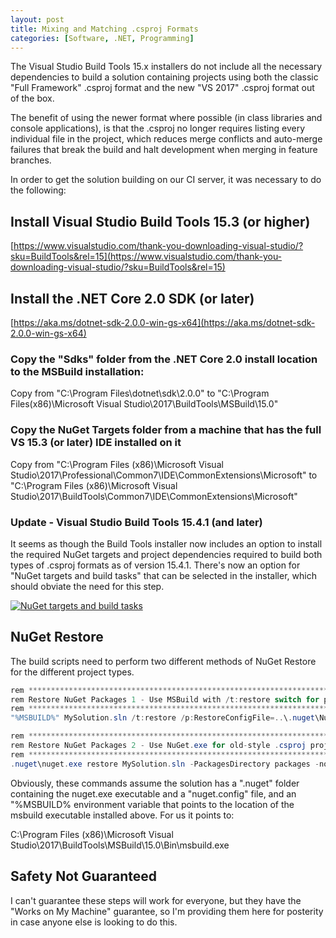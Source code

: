 ```yaml
---
layout: post
title: Mixing and Matching .csproj Formats
categories: [Software, .NET, Programming]
---
```


The Visual Studio Build Tools 15.x installers do not include all the necessary dependencies to build a solution containing projects using both the classic "Full Framework" .csproj format and the new "VS 2017" .csproj format out of the box.

The benefit of using the newer format where possible (in class libraries and console applications), is that the .csproj no longer requires listing every individual file in the project, which reduces merge conflicts and auto-merge failures that break the build and halt development when merging in feature branches.

In order to get the solution building on our CI server, it was necessary to do the following:

## Install Visual Studio Build Tools 15.3 (or higher)
[https://www.visualstudio.com/thank-you-downloading-visual-studio/?sku=BuildTools&rel=15](https://www.visualstudio.com/thank-you-downloading-visual-studio/?sku=BuildTools&rel=15)

## Install the .NET Core 2.0 SDK (or later)
[https://aka.ms/dotnet-sdk-2.0.0-win-gs-x64](https://aka.ms/dotnet-sdk-2.0.0-win-gs-x64)

### Copy the "Sdks" folder from the .NET Core 2.0 install location to the MSBuild installation:
Copy from "C:\Program Files\dotnet\sdk\2.0.0\" to "C:\Program Files(x86)\Microsoft Visual Studio\2017\BuildTools\MSBuild\15.0\"

### Copy the NuGet Targets folder from a machine that has the full VS 15.3 (or later) IDE installed on it
Copy from "C:\Program Files (x86)\Microsoft Visual Studio\2017\Professional\Common7\IDE\CommonExtensions\Microsoft\" to "C:\Program Files (x86)\Microsoft Visual Studio\2017\BuildTools\Common7\IDE\CommonExtensions\Microsoft\"

### Update - Visual Studio Build Tools 15.4.1 (and later)

It seems as though the Build Tools installer now includes an option to install the required NuGet targets and project dependencies required to build both types of .csproj formats as of version 15.4.1. There's now an option for "NuGet targets and build tasks" that can be selected in the installer, which should obviate the need for this step.

[![NuGet targets and build tasks](http://www.bradwestness.com/content/images/build_tools_nuget_targets.PNG "NuGet targets and build tasks")](http://www.bradwestness.com/content/images/build_tools_nuget_targets.PNG)

## NuGet Restore

The build scripts need to perform two different methods of NuGet Restore for the different project types. 

````csharp
rem *********************************************************************
rem Restore NuGet Packages 1 - Use MSBuild with /t:restore switch for projects that use the new .csproj format
rem *********************************************************************
"%MSBUILD%" MySolution.sln /t:restore /p:RestoreConfigFile=..\.nuget\Nuget.config;RestorePackagesPath=packages;RestoreNoCache=true

rem *********************************************************************
rem Restore NuGet Packages 2 - Use NuGet.exe for old-style .csproj projects
rem *********************************************************************
.nuget\nuget.exe restore MySolution.sln -PackagesDirectory packages -nocache -configfile .nuget\nuget.config -verbosity detailed
````

Obviously, these commands assume the solution has a ".nuget" folder containing the nuget.exe executable and a "nuget.config" file, and an "%MSBUILD% environment variable that points to the location of the msbuild executable installed above. For us it points to:

C:\Program Files (x86)\Microsoft Visual Studio\2017\BuildTools\MSBuild\15.0\Bin\msbuild.exe

## Safety Not Guaranteed

I can't guarantee these steps will work for everyone, but they have the "Works on My Machine" guarantee, so I'm providing them here for posterity in case anyone else is looking to do this.
